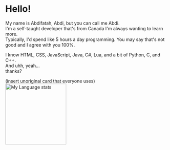 # Hello!
My name is Abdifatah, Abdi, but you can call me Abdi.\
I'm a self-taught developer that's from Canada I'm always wanting to learn more.\
Typically, I'd spend like 5 hours a day programming. You may say that's not good and I agree with you 100%.

I know HTML, CSS, JavaScript, Java, C#, Lua, and a bit of Python, C, and C++.\
And uhh, yeah...\
thanks?

(insert unoriginal card that everyone uses)\
<img height=190 src="https://github-readme-stats-git-masterrstaa-rickstaa.vercel.app/api/top-langs/?username=Abdifatah-Abdi&layout=compact&langs_count=12&hide_border=true&role=owner,collaborator&theme=dark&bg_color=000000#gh-dark-mode-only" alt="My Language stats" />
